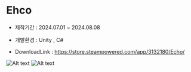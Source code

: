 # Ehco

* 제작기간 : 2024.07.01 ~ 2024.08.08

* 개발환경 : Unity , C#

* DownloadLink : https://store.steampowered.com/app/3132180/Echo/
  
![Alt text](readmeimg/EcoBackgroundImage03.png)
![Alt text](readmeimg/EcoBackgroundImage04.png)
